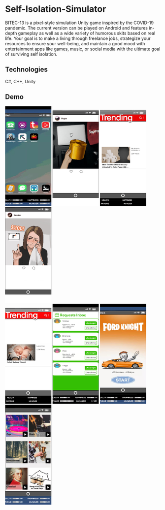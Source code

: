 # Self-Isolation-Simulator
BITEC-13 is a pixel-style simulation Unity game inspired by the COVID-19 pandemic. The current version can be played on Android and features in-depth gameplay as well as a wide variety of humorous skits based on real life. Your goal is to make a living through freelance jobs, strategize your resources to ensure your well-being, and maintain a good mood with entertainment apps like games, music, or social media with the ultimate goal of surviving self isolation.

## Technologies
C#, C++, Unity

## Demo
<div display="flex" flex-wrap="wrap" padding="4px">
  <div flex="50%" padding="4px">
    <img src="./demo/home.jpg" width="150">
    <img src="./demo/tins3.jpg" width="150">
    <img src="./demo/trend4.jpg" width="150">
    <img src="./demo/tins2.jpg" width="150">
  </div>
  <div flex="50%" padding="4px">
    <img src="./demo/trend1.jpg" width="150">
    <img src="./demo/requests.jpg" width="150">
    <img src="./demo/fordknight.jpg" width="150">
    <img src="./demo/music.jpg" width="150">
  </div>
</div>

## 

